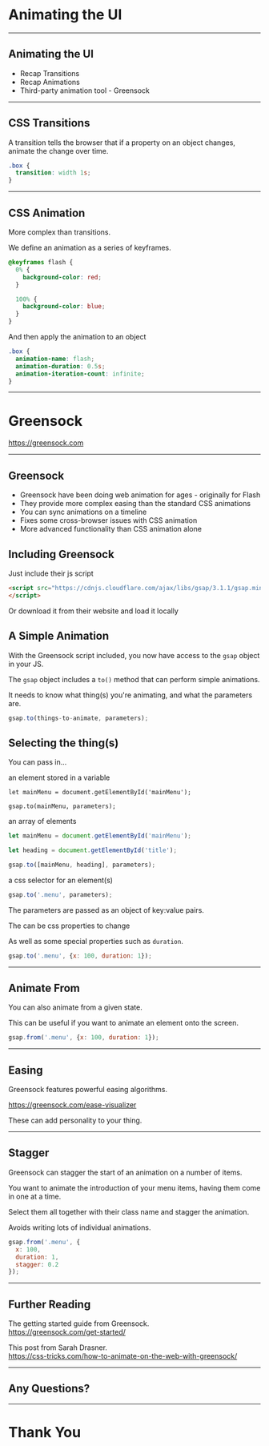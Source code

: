 # Animating the UI

---

## Animating the UI

* Recap Transitions
* Recap Animations
* Third-party animation tool - Greensock

---

## CSS Transitions

A transition tells the browser that if a property on an object changes, animate the change over time.

```css
.box {
  transition: width 1s;
}
```

---

## CSS Animation

More complex than transitions.  

We define an animation as a series of keyframes.

```css
@keyframes flash {
  0% {
    background-color: red;
  }

  100% {
    background-color: blue;
  }
}
```


And then apply the animation to an object

```css
.box {
  animation-name: flash;
  animation-duration: 0.5s;
  animation-iteration-count: infinite;
}
```

---

# Greensock
<https://greensock.com>  

---

## Greensock

* Greensock have been doing web animation for ages - originally for Flash
* They provide more complex easing than the standard CSS animations
* You can sync animations on a timeline
* Fixes some cross-browser issues with CSS animation
* More advanced functionality than CSS animation alone


## Including Greensock  
Just include their js script

```html
<script src="https://cdnjs.cloudflare.com/ajax/libs/gsap/3.1.1/gsap.min.js">
</script>
```

Or download it from their website and load it locally


## A Simple Animation

With the Greensock script included, you now have access to the `gsap` object in your JS.  

The `gsap` object includes a `to()` method that can perform simple animations.  

It needs to know what thing(s) you're animating, and what the parameters are.  

```js
gsap.to(things-to-animate, parameters);
```


## Selecting the thing(s)  
You can pass in...

an element stored in a variable

```JS
let mainMenu = document.getElementById('mainMenu');

gsap.to(mainMenu, parameters);
```


an array of elements
```js
let mainMenu = document.getElementById('mainMenu');

let heading = document.getElementById('title');

gsap.to([mainMenu, heading], parameters);
```


a css selector for an element(s)
```js
gsap.to('.menu', parameters);
```


The parameters are passed as an object of key:value pairs.  

The can be css properties to change  

As well as some special properties such as `duration`.

```js
gsap.to('.menu', {x: 100, duration: 1});
```

---

## Animate From
You can also animate from a given state.  

This can be useful if you want to animate an element onto the screen.  

```js
gsap.from('.menu', {x: 100, duration: 1});
```

---

## Easing

Greensock features powerful easing algorithms.  

<https://greensock.com/ease-visualizer>  

These can add personality to your thing.

---

## Stagger

Greensock can stagger the start of an animation on a number of items.  

You want to animate the introduction of your menu items, having them come in one at a time.   

Select them all together with their class name and stagger the animation.   

Avoids writing lots of individual animations.  

```js
gsap.from('.menu', {
  x: 100,
  duration: 1,
  stagger: 0.2
});
```

---

## Further Reading

The getting started guide from Greensock.  
<https://greensock.com/get-started/>  

This post from Sarah Drasner.  
<https://css-tricks.com/how-to-animate-on-the-web-with-greensock/>

---

## Any Questions?

---

# Thank You
